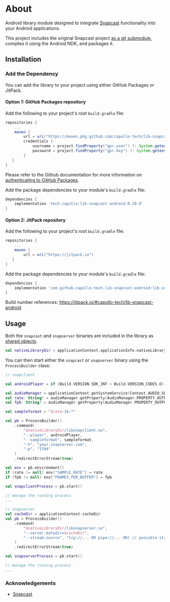 # About

Android library module designed to integrate [Snapcast](https://github.com/badaix/snapcast) functionality into your Android applications. 

This project includes the original Snapcast project [as a git submodule](./.gitmodules), compiles it using the Android NDK, and packages it.

## Installation

### Add the Dependency

You can add the library to your project using either GitHub Packages or JitPack. 

#### Option 1: GitHub Packages repository

Add the following to your project's root `build.gradle` file:

```groovy
repositories {
    ...
    maven {
        url = uri("https://maven.pkg.github.com/capullo-tech/lib-snapcast-android")
        credentials {
            username = project.findProperty("gpr.user") ?: System.getenv("GITHUB_USERNAME")
            password = project.findProperty("gpr.key") ?: System.getenv("GITHUB_TOKEN")
        }
   }
}
```

Please refer to the Github documentation for more information on [authenticating to GitHub Packages](https://docs.github.com/en/packages/working-with-a-github-packages-registry/working-with-the-gradle-registry#using-a-published-package).

Add the package dependencies to your module's `build.gradle` file:

```groovy
dependencies {
    implementation 'tech.capullo:lib-snapcast-android:0.29.0'
}
```

#### Option 2: JitPack repository

Add the following to your project's root `build.gradle` file:

```groovy
repositories {
    ...
    maven {
        url = uri("https://jitpack.io")
   }
}
```

Add the package dependencies to your module's `build.gradle` file:

```groovy
dependencies {
    implementation 'com.github.capullo-tech.lib-snapcast-android:lib-snapcast-android:main-SNAPSHOT'
}
```

Build number references: https://jitpack.io/#capullo-tech/lib-snapcast-android

## Usage

Both the `snapcast` and `snapserver` binaries are included in the library as [shared objects](https://developer.android.com/ndk/guides/abis#native-code-in-app-packages).

```kotlin
val nativeLibraryDir = applicationContext.applicationInfo.nativeLibraryDir
```

You can then start either the `snapcast` or `snapserver` binary using the `ProcessBuilder` class:

```kotlin
// snapclient

val androidPlayer = if (Build.VERSION.SDK_INT < Build.VERSION_CODES.O) "opensl" else "oboe"

val audioManager = applicationContext.getSystemService(Context.AUDIO_SERVICE) as AudioManager
val rate: String? = audioManager.getProperty(AudioManager.PROPERTY_OUTPUT_SAMPLE_RATE)
val fpb: String? = audioManager.getProperty(AudioManager.PROPERTY_OUTPUT_FRAMES_PER_BUFFER)

val sampleformat = "$rate:16:*"

val pb = ProcessBuilder()
    .command(
        "$nativeLibraryDir/libsnapclient.so",
        "--player", androidPlayer,
        "--sampleformat", sampleformat,
        "-h", "your.snapserver.com",
        "-p", "1704"
    )
    .redirectErrorStream(true)

val env = pb.environment()
if (rate != null) env["SAMPLE_RATE"] = rate
if (fpb != null) env["FRAMES_PER_BUFFER"] = fpb

val snapclientProcess = pb.start()

// manage the running process
...
```

```kotlin
// snapserver
val cacheDir = applicationContext.cacheDir
val pb = ProcessBuilder()
    .command(
        "$nativeLibraryDir/libsnapserver.so",
        "--server.datadir=$cacheDir",
        "--stream.source", "tcp://... OR pipe://... OR) // possible stream source configuration: https://github.com/badaix/snapcast#server
    )
    .redirectErrorStream(true)

val snapserverProcess = pb.start()

// manage the running process
...
```

### Acknowledgements
- [Snapcast](https://github.com/badaix/snapcast)